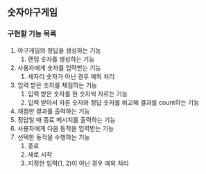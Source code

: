 ## 숫자야구게임

### 구현할 기능 목록
1. 야구게임의 정답을 생성하는 기능
    1. 랜덤 숫자를 생성하는 기능
1. 사용자에게 숫자를 입력받는 기능
    1. 세자리 숫자가 아닌 경우 예외 처리
1. 입력 받은 숫자를 채점하는 기능
    1. 입력 받은 숫자를 한 숫자씩 자르는 기능
    1. 입력 받아서 자른 숫자와 정답 숫자를 비교해 결과를 count하는 기능
1. 채점한 결과를 출력하는 기능
1. 정답일 때 종료 메시지를 출력하는 기능
1. 사용자에게 다음 동작을 입력받는 기능
1. 선택한 동작을 수행하는 기능
    1. 종료
    1. 새로 시작 
    1. 지정한 입력(1, 2)이 아닌 경우 예외 처리